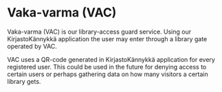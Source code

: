 # Vaka-varma (VAC)

Vaka-varma (VAC) is our library-access guard service. Using our KirjastoKännykkä application the user may enter through a library gate operated by VAC. 

VAC uses a QR-code generated in KirjastoKännykkä application for every registered user. 
This could be used in the future for denying access to certain users or perhaps gathering data on how many visitors a certain library gets.
